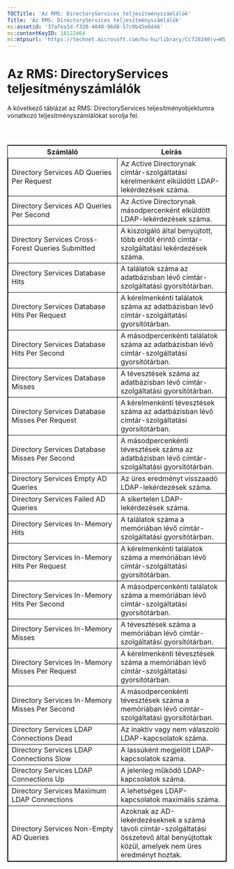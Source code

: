 ```yaml
---
TOCTitle: 'Az RMS: DirectoryServices teljesítményszámlálók'
Title: 'Az RMS: DirectoryServices teljesítményszámlálók'
ms:assetid: '37afea1d-f320-4040-96d8-57c0b45e6d46'
ms:contentKeyID: 18122464
ms:mtpsurl: 'https://technet.microsoft.com/hu-hu/library/Cc720240(v=WS.10)'
---
```


Az RMS: DirectoryServices teljesítményszámlálók
===============================================

A következő táblázat az RMS: DirectoryServices teljesítményobjektumra vonatkozó teljesítményszámlálókat sorolja fel.

###  

 
<table style="border:1px solid black;">
<colgroup>
<col width="50%" />
<col width="50%" />
</colgroup>
<thead>
<tr class="header">
<th>Számláló</th>
<th>Leírás</th>
</tr>
</thead>
<tbody>
<tr class="odd">
<td style="border:1px solid black;">Directory Services AD Queries Per Request</td>
<td style="border:1px solid black;">Az Active Directorynak címtár-szolgáltatási kérelmenként elküldött LDAP-lekérdezések száma.</td>
</tr>
<tr class="even">
<td style="border:1px solid black;">Directory Services AD Queries Per Second</td>
<td style="border:1px solid black;">Az Active Directorynak másodpercenként elküldött LDAP-lekérdezések száma.</td>
</tr>
<tr class="odd">
<td style="border:1px solid black;">Directory Services Cross-Forest Queries Submitted</td>
<td style="border:1px solid black;">A kiszolgáló által benyújtott, több erdőt érintő címtár-szolgáltatási lekérdezések száma.</td>
</tr>
<tr class="even">
<td style="border:1px solid black;">Directory Services Database Hits</td>
<td style="border:1px solid black;">A találatok száma az adatbázisban lévő címtár-szolgáltatási gyorsítótárban.</td>
</tr>
<tr class="odd">
<td style="border:1px solid black;">Directory Services Database Hits Per Request</td>
<td style="border:1px solid black;">A kérelmenkénti találatok száma az adatbázisban lévő címtár-szolgáltatási gyorsítótárban.</td>
</tr>
<tr class="even">
<td style="border:1px solid black;">Directory Services Database Hits Per Second</td>
<td style="border:1px solid black;">A másodpercenkénti találatok száma az adatbázisban lévő címtár-szolgáltatási gyorsítótárban.</td>
</tr>
<tr class="odd">
<td style="border:1px solid black;">Directory Services Database Misses</td>
<td style="border:1px solid black;">A tévesztések száma az adatbázisban lévő címtár-szolgáltatási gyorsítótárban.</td>
</tr>
<tr class="even">
<td style="border:1px solid black;">Directory Services Database Misses Per Request</td>
<td style="border:1px solid black;">A kérelmenkénti tévesztések száma az adatbázisban lévő címtár-szolgáltatási gyorsítótárban.</td>
</tr>
<tr class="odd">
<td style="border:1px solid black;">Directory Services Database Misses Per Second</td>
<td style="border:1px solid black;">A másodpercenkénti tévesztések száma az adatbázisban lévő címtár-szolgáltatási gyorsítótárban.</td>
</tr>
<tr class="even">
<td style="border:1px solid black;">Directory Services Empty AD Queries</td>
<td style="border:1px solid black;">Az üres eredményt visszaadó LDAP-lekérdezések száma.</td>
</tr>
<tr class="odd">
<td style="border:1px solid black;">Directory Services Failed AD Queries</td>
<td style="border:1px solid black;">A sikertelen LDAP-lekérdezések száma.</td>
</tr>
<tr class="even">
<td style="border:1px solid black;">Directory Services In-Memory Hits</td>
<td style="border:1px solid black;">A találatok száma a memóriában lévő címtár-szolgáltatási gyorsítótárban.</td>
</tr>
<tr class="odd">
<td style="border:1px solid black;">Directory Services In-Memory Hits Per Request</td>
<td style="border:1px solid black;">A kérelmenkénti találatok száma a memóriában lévő címtár-szolgáltatási gyorsítótárban.</td>
</tr>
<tr class="even">
<td style="border:1px solid black;">Directory Services In-Memory Hits Per Second</td>
<td style="border:1px solid black;">A másodpercenkénti találatok száma a memóriában lévő címtár-szolgáltatási gyorsítótárban.</td>
</tr>
<tr class="odd">
<td style="border:1px solid black;">Directory Services In-Memory Misses</td>
<td style="border:1px solid black;">A tévesztések száma a memóriában lévő címtár-szolgáltatási gyorsítótárban.</td>
</tr>
<tr class="even">
<td style="border:1px solid black;">Directory Services In-Memory Misses Per Request</td>
<td style="border:1px solid black;">A kérelmenkénti tévesztések száma a memóriában lévő címtár-szolgáltatási gyorsítótárban.</td>
</tr>
<tr class="odd">
<td style="border:1px solid black;">Directory Services In-Memory Misses Per Second</td>
<td style="border:1px solid black;">A másodpercenkénti tévesztések száma a memóriában lévő címtár-szolgáltatási gyorsítótárban.</td>
</tr>
<tr class="even">
<td style="border:1px solid black;">Directory Services LDAP Connections Dead</td>
<td style="border:1px solid black;">Az inaktív vagy nem válaszoló LDAP-kapcsolatok száma.</td>
</tr>
<tr class="odd">
<td style="border:1px solid black;">Directory Services LDAP Connections Slow</td>
<td style="border:1px solid black;">A lassúként megjelölt LDAP-kapcsolatok száma.</td>
</tr>
<tr class="even">
<td style="border:1px solid black;">Directory Services LDAP Connections Up</td>
<td style="border:1px solid black;">A jelenleg működő LDAP-kapcsolatok száma.</td>
</tr>
<tr class="odd">
<td style="border:1px solid black;">Directory Services Maximum LDAP Connections</td>
<td style="border:1px solid black;">A lehetséges LDAP-kapcsolatok maximális száma.</td>
</tr>
<tr class="even">
<td style="border:1px solid black;">Directory Services Non-Empty AD Queries</td>
<td style="border:1px solid black;">Azoknak az AD-lekérdezéseknek a száma távoli címtár-szolgáltatási összetevő által benyújtottak közül, amelyek nem üres eredményt hoztak.</td>
</tr>
</tbody>
</table>
